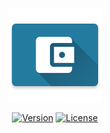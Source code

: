 <p align="center"><a href="/" target="_blank"><img width="150"src="https://github.com/skyran1278/20170324-Account/blob/firebase/icons/mipmap-xxxhdpi/ic_launcher.png"></a></p>

<p align="center"> 
<!--   <a href="/"><img src="https://img.shields.io/github/downloads/skyran1278/20170324-Account/latest/total.svg" alt="Downloads"></a> -->
  <a href="/"><img src="https://img.shields.io/github/release/skyran1278/20170324-Account.svg" alt="Version"></a>
  <a href="/"><img src="https://img.shields.io/github/license/skyran1278/20170324-Account.svg" alt="License"></a>  
</p>


